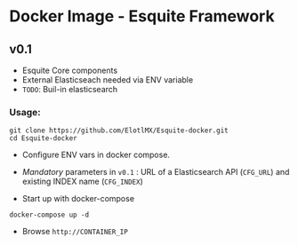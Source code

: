 # Docker Image - Esquite Framework

## v0.1
- Esquite Core components
- External Elasticseach needed via ENV variable
- `TODO`: Buil-in elasticsearch
### Usage:
```
git clone https://github.com/ElotlMX/Esquite-docker.git
cd Esquite-docker
```
- Configure ENV vars in docker compose. 
- *Mandatory* parameters in `v0.1` : URL of a Elasticsearch API (`CFG_URL`)  and existing INDEX name  (`CFG_INDEX`)

- Start up with docker-compose

```
docker-compose up -d
```

- Browse  `http://CONTAINER_IP`



